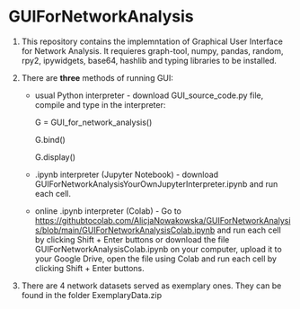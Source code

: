 # GUIForNetworkAnalysis
1. This repository contains the implemntation of Graphical User Interface for Network Analysis. It requieres graph-tool, numpy, pandas, random, rpy2, ipywidgets, base64, hashlib and typing libraries to be installed.

2. There are **three** methods of running GUI: 
    * usual Python interpreter - download GUI_source_code.py file, compile and type in the interpreter:

      G = GUI_for_network_analysis()

      G.bind()

      G.display()

    * .ipynb interpreter (Jupyter Notebook) - download GUIForNetworkAnalysisYourOwnJupyterInterpreter.ipynb and run each cell.
    * online .ipynb interpreter (Colab) - Go to https://githubtocolab.com/AlicjaNowakowska/GUIForNetworkAnalysis/blob/main/GUIForNetworkAnalysisColab.ipynb and run each cell by clicking Shift + Enter buttons or download the file GUIForNetworkAnalysisColab.ipynb on your computer, upload it to your Google Drive, open the file using Colab and run each cell by clicking Shift + Enter buttons. 

3. There are 4 network datasets served as exemplary ones. They can be found in the folder ExemplaryData.zip

